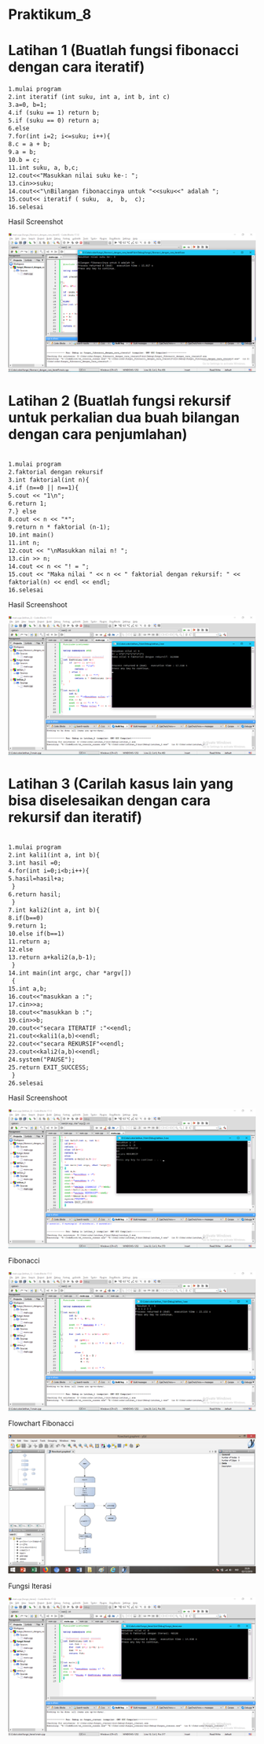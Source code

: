 # Praktikum_8

# Latihan 1 (Buatlah fungsi fibonacci dengan cara iteratif)

```
1.mulai program
2.int iteratif (int suku, int a, int b, int c)
3.a=0, b=1;
4.if (suku == 1) return b;
5.if (suku == 0) return a;
6.else
7.for(int i=2; i<=suku; i++){
8.c = a + b;
9.a = b;
10.b = c;
11.int suku, a, b,c;
12.cout<<"Masukkan nilai suku ke-: ";
13.cin>>suku;
14.cout<<"\nBilangan fibonaccinya untuk "<<suku<<" adalah ";
15.cout<< iteratif ( suku,  a,  b,  c);
16.selesai

``` 

Hasil Screenshot






![alt text](https://github.com/etrianmartianto/Praktikum_8/blob/master/Fungsi_fibonacci_dengan_cara_iteratif/ss_fungsi_fibonacci_dengan_cara_iteratif.png)


# Latihan 2 (Buatlah fungsi rekursif untuk perkalian dua buah bilangan dengan cara penjumlahan)

```

1.mulai program
2.faktorial dengan rekursif
3.int faktorial(int n){
4.if (n==0 || n==1){
5.cout << "1\n";
6.return 1;
7.} else 
8.cout << n << "*";
9.return n * faktorial (n-1);
10.int main()
11.int n;
12.cout << "\nMasukkan nilai n! ";
13.cin >> n;
14.cout << n << "! = ";
15.cout << "Maka nilai " << n << " faktorial dengan rekursif: " << faktorial(n) << endl << endl;
16.selesai

```

Hasil Screenshoot





![alt text](https://github.com/etrianmartianto/Praktikum_8/blob/master/Latihan_2/ss_latihan_2.png)



# Latihan 3 (Carilah kasus lain yang bisa diselesaikan dengan cara rekursif dan iteratif)

```

1.mulai program
2.int kali1(int a, int b){
3.int hasil =0;
4.for(int i=0;i<b;i++){
5.hasil=hasil+a;
 }
6.return hasil;
 }
7.int kali2(int a, int b){
8.if(b==0)
9.return 1;
10.else if(b==1)
11.return a;
12.else
13.return a+kali2(a,b-1);
 }
14.int main(int argc, char *argv[])
 {
15.int a,b;
16.cout<<"masukkan a :";
17.cin>>a;
18.cout<<"masukkan b :";
19.cin>>b;
20.cout<<"secara ITERATIF :"<<endl;
21.cout<<kali1(a,b)<<endl;
22.cout<<"secara REKURSIF"<<endl;
23.cout<<kali2(a,b)<<endl;
24.system("PAUSE");
25.return EXIT_SUCCESS;
 }
26.selesai

```

Hasil Screenshoot







![alt text](https://github.com/etrianmartianto/Praktikum_8/blob/master/Latihan_3/ss_latihan_3.png)






Fibonacci






![alt text](https://github.com/etrianmartianto/Praktikum_8/blob/master/Latihan_1/ss_latihan_1.png)




Flowchart Fibonacci




![alt text](https://github.com/etrianmartianto/Praktikum_8/blob/master/Latihan_1/Flowchart.png)






Fungsi Iterasi






![alt text](https://github.com/etrianmartianto/Praktikum_8/blob/master/Fungsi_iterasi/ss_fungsi_iterasi.png)

